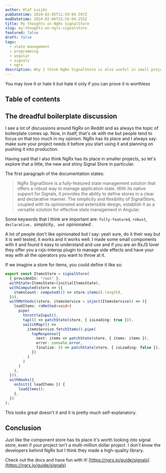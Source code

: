 ```yaml
---
author: Olaf Luijks
pubDatetime: 2024-02-05T11:59:04.597Z
modDatetime: 2024-02-06T15:56:04.255Z
title: My thoughts on NgRx SignalStore
slug: my-thoughts-on-ngrx-signalstore
featured: false
draft: false
tags:
  - state management
  - programming
  - angular
  - signals
  - ngrx
description: Why I think NgRx SignalStore is also useful in small projects
---
```


You may love it or hate it but hate it only if you can prove it is worthless

## Table of contents

## The dreadful boilerplate discussion

I see a lot of discussions around NgRx on Reddit and as always the topic of boilerplate comes up. Now, in itself, that's ok with me but people tend to focus on that too much in my opinion. NgRx has its place and I always say: make sure your project needs it before you start using it and planning on pushing it into production.

Having said that I also think NgRx has its place in smaller projects, so let's explore that a little, the new and shiny Signal Store in particular.

The first paragraph of the documentation states:

> NgRx SignalStore is a fully-featured state management solution that offers a robust way to manage application state. With its native support for Signals, it provides the ability to define stores in a clear and declarative manner. The simplicity and flexibility of SignalStore, coupled with its opinionated and extensible design, establish it as a versatile solution for effective state management in Angular.

Some keywords that I think are important are: `fully-featured`, `robust`, `declarative, `simplicity`, and `opinionated`.

A lot of people don't like opinionated but I say: yeah sure, do it their way but it is well tested, it works and it works well. I made some small components with it and found it easy to understand and use and if you are an RxJS lover they offer you a rxjs-interop plugin to manage side effects and have your way with all the operators you want to throw at it.

If we imagine a store for items, you could define it like so:

```ts
export const ItemsStore = signalStore(
  { providedIn: "root" },
  withState<ItemsState>(initialItemsState),
  withComputed(store => ({
    itemsCount: computed(() => store.items().length),
  })),
  withMethods((store, itemsService = inject(ItemsService)) => ({
    loadItems: rxMethod<void>(
      pipe(
        throttleInput(),
        tap(() => patchState(store, { isLoading: true })),
        switchMap(() =>
          itemsService.fetchItems().pipe(
            tapResponse({
              next: items => patchState(store, { items: items }),
              error: console.error,
              finalize: () => patchState(store, { isLoading: false }),
            })
          )
        )
      )
    ),
  })),
  withHooks({
    onInit({ loadItems }) {
      loadItems();
    },
  })
);
```

This looks great doesn't it and it is pretty much self-explanatory.

## Conclusion

Just like the component store has its place it's worth looking into signal store, even if your project isn't a multi-million dollar project. I don't know the developers behind NgRx but I think they made a high-quality library.

Check out the docs and have fun with it! [https://ngrx.io/guide/signals](https://ngrx.io/guide/signals)
